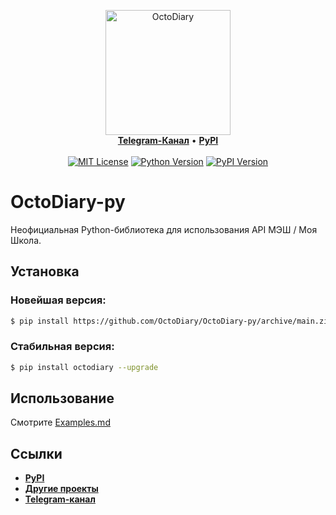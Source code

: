 <p align="center">
    <a href="https://github.com/OctoDiary">
        <img src="https://avatars.githubusercontent.com/u/90847608?s=200&v=4" alt="OctoDiary" width="200">
    </a>
    <br>
    <a href="https://t.me/OctoDiary"><b>Telegram-Канал</b></a>
    •
    <a href="https://pypi.org/project/octodiary/"><b>PyPI</b></a>
    <br>
    <br>
    <a href="https://opensource.org/licenses/MIT"><image src="https://img.shields.io/badge/License-MIT-blue.svg" alt="MIT License"></a>
    <a href="https://www.python.org/"><image src="https://img.shields.io/badge/python-3.9%20%7C%203.10%20%7C%203.11-blue.svg" alt="Python Version"></a>
    <a href="https://pypi.org/project/octodiary/"><image src="https://img.shields.io/pypi/v/octodiary.svg" alt="PyPI Version"></a>
</p>


# OctoDiary-py
Неофициальная Python-библиотека для использования API МЭШ / Моя Школа.

## Установка

### Новейшая версия:
``` bash
$ pip install https://github.com/OctoDiary/OctoDiary-py/archive/main.zip --upgrade --force-reinstall
```

### Стабильная версия:
``` bash
$ pip install octodiary --upgrade
```

## Использование
Смотрите [Examples.md](Examples.md)

## Ссылки
- [**PyPI**](https://pypi.org/project/octodiary/)
- [**Другие проекты**](https://github.com/OctoDiary)
- [**Telegram-канал**](https://t.me/OctoDiary)
